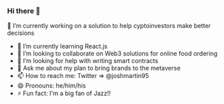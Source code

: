 ### Hi there 👋

<!--
**j0shmartin/j0shmartin** is a ✨ _special_ ✨ repository because its `README.md` (this file) appears on your GitHub profile.

Here are some ideas to get you started:

-->

🔭 I’m currently working on a solution to help cyptoinvestors make better decisions 
- 🌱 I’m currently learning React.js
- 👯 I’m looking to collaborate on Web3 solutions for online food ordering
- 🤔 I’m looking for help with writing smart contracts
- 💬 Ask me about my plan to bring brands to the metaverse
- 📫 How to reach me: Twitter => @joshmartin95 
- 😄 Pronouns: he/him/his
- ⚡ Fun fact: I'm a big fan of Jazz!!


